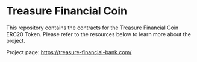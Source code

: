 # Treasure Financial Coin
This repository contains the contracts for the Treasure Financial Coin ERC20 Token. Please refer to the resources below to learn more about the project.

Project page: https://treasure-financial-bank.com/
